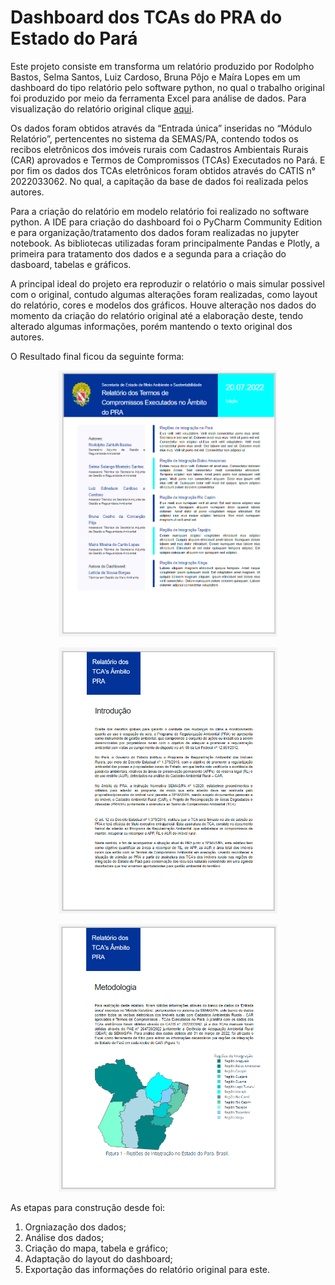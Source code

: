 # Dashboard dos TCAs do PRA do Estado do Pará
Este projeto consiste em transforma um relatório produzido por Rodolpho Bastos, Selma Santos, Luiz Cardoso, Bruna Pôjo e Maíra Lopes em um dashboard do tipo relatório pelo software python, no qual o trabalho original foi produzido por meio da ferramenta Excel para análise de dados. Para visualização do relatório original clique [aqui](https://github.com/LeticiaSBorges/Dashboard_TCA_PRA/blob/a3574680123c7f9539a94064832133b9849b77e7/Dados/RELAT%C3%93RIO%20TCA_PRA.pdf).
 
Os dados foram obtidos através da “Entrada única” inseridas no “Módulo Relatório”, pertencentes no sistema da SEMAS/PA, contendo todos os recibos eletrônicos dos imóveis rurais com Cadastros Ambientais Rurais (CAR) aprovados e Termos de Compromissos (TCAs) Executados no Pará. E por fim os dados dos TCAs eletrônicos foram obtidos através do CATIS n° 2022033062. No qual, a capitação da base de dados foi realizada pelos autores.

Para a criação do relatório em modelo relatório foi realizado no software python. A IDE para criação do dashboard foi o PyCharm Community Edition e para organização/tratamento dos dados foram realizadas no jupyter notebook. As bibliotecas utilizadas foram principalmente Pandas e Plotly, a primeira para tratamento dos dados e a segunda para a criação do dasboard, tabelas e gráficos.

A principal ideal do projeto era reproduzir o relatório o mais simular possivel com o original, contudo algumas alterações foram realizadas, como layout do relatório, cores e modelos dos gráficos. Houve alteração nos dados do momento da criação do relatório original até a elaboração deste, tendo alterado algumas informações, porém mantendo o texto original dos autores.

O Resultado final ficou da seguinte forma:
<p align="center">
  <img src="https://github.com/LeticiaSBorges/Dashboard_TCA_PRA/blob/c552902bc67f668d130f84e57b53255c3298acd7/Img/folha-1.PNG" width="350" title="hover text">
</p>
<p align="center">
  <img src="https://github.com/LeticiaSBorges/Dashboard_TCA_PRA/blob/6af6261acac44cce68399ec197a88ee131cfcd98/Img/folha-2.PNG" width="350" title="hover text">
</p>
<p align="center">
  <img src="https://github.com/LeticiaSBorges/Dashboard_TCA_PRA/blob/6af6261acac44cce68399ec197a88ee131cfcd98/Img/folha-3.PNG" width="350" title="hover text">
</p>

As etapas para construção desde foi:

1. Orgniazação dos dados;
2. Análise dos dados;
3. Criação do mapa, tabela e gráfico;
4. Adaptação do layout do dashboard;
5. Exportação das informações do relatório original para este.
